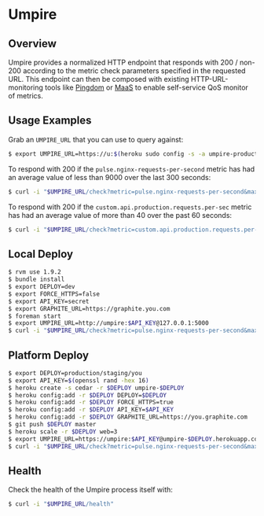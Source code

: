 # Umpire

## Overview

Umpire provides a normalized HTTP endpoint that responds with 200 / non-200 according to the metric check parameters specified in the requested URL. This endpoint can then be composed with existing HTTP-URL-monitoring tools like [Pingdom](http://www.pingdom.com) or [MaaS](https://github.com/heroku/maas) to enable self-service QoS monitor of metrics.


## Usage Examples

Grab an `UMPIRE_URL` that you can use to query against:

```bash
$ export UMPIRE_URL=https://u:$(heroku sudo config -s -a umpire-production | grep API_KEY | cut -d= -f2)@umpire.herokai.com
```

To respond with 200 if the `pulse.nginx-requests-per-second` metric has had an average value of less than 9000 over the last 300 seconds:

```bash
$ curl -i "$UMPIRE_URL/check?metric=pulse.nginx-requests-per-second&max=9000&range=300"
```

To respond with 200 if the `custom.api.production.requests.per-sec` metric has had an average value of more than 40 over the past 60 seconds:

```bash
$ curl -i "$UMPIRE_URL/check?metric=custom.api.production.requests.per-sec&min=40&range=60"
```


## Local Deploy

```bash
$ rvm use 1.9.2
$ bundle install
$ export DEPLOY=dev
$ export FORCE_HTTPS=false
$ export API_KEY=secret
$ export GRAPHITE_URL=https://graphite.you.com
$ foreman start
$ export UMPIRE_URL=http://umpire:$API_KEY@127.0.0.1:5000
$ curl -i "$UMPIRE_URL/check?metric=pulse.nginx-requests-per-second&max=9000&range=300"
```


## Platform Deploy

```bash
$ export DEPLOY=production/staging/you
$ export API_KEY=$(openssl rand -hex 16)
$ heroku create -s cedar -r $DEPLOY umpire-$DEPLOY
$ heroku config:add -r $DEPLOY DEPLOY=$DEPLOY
$ heroku config:add -r $DEPLOY FORCE_HTTPS=true
$ heroku config:add -r $DEPLOY API_KEY=$API_KEY
$ heroku config:add -r $DEPLOY GRAPHITE_URL=https://you.graphite.com
$ git push $DEPLOY master
$ heroku scale -r $DEPLOY web=3
$ export UMPIRE_URL=https://umpire:$API_KEY@umpire-$DEPLOY.herokuapp.com
$ curl -i "$UMPIRE_URL/check?metric=pulse.nginx-requests-per-second&max=9000&range=300"
```


## Health

Check the health of the Umpire process itself with:

```bash
$ curl -i "$UMPIRE_URL/health"
```

